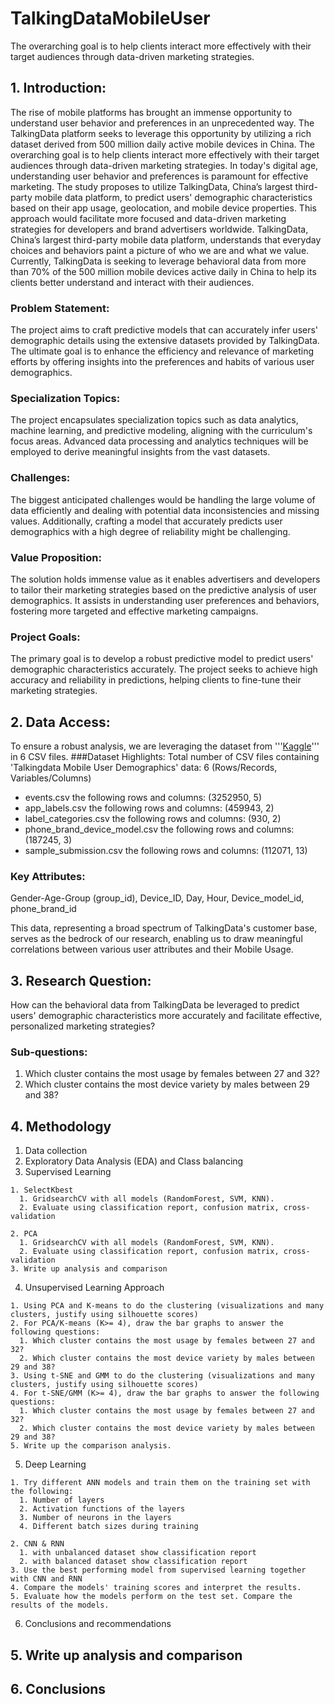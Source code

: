 # TalkingDataMobileUser
The overarching goal is to help clients interact more effectively with their target audiences through data-driven marketing strategies.

## 1. Introduction:
The rise of mobile platforms has brought an immense opportunity to understand user behavior and preferences in an unprecedented way. The TalkingData platform seeks to leverage this opportunity by utilizing a rich dataset derived from 500 million daily active mobile devices in China. The overarching goal is to help clients interact more effectively with their target audiences through data-driven marketing strategies.
In today's digital age, understanding user behavior and preferences is paramount for effective marketing. The study proposes to utilize TalkingData, China’s largest third-party mobile data platform, to predict users' demographic characteristics based on their app usage, geolocation, and mobile device properties. This approach would facilitate more focused and data-driven marketing strategies for developers and brand advertisers worldwide.
TalkingData, China’s largest third-party mobile data platform, understands that everyday choices and behaviors paint a picture of who we are and what we value. Currently, TalkingData is seeking to leverage behavioral data from more than 70% of the 500 million mobile devices active daily in China to help its clients better understand and interact with their audiences.

### Problem Statement:
The project aims to craft predictive models that can accurately infer users' demographic details using the extensive datasets provided by TalkingData. The ultimate goal is to enhance the efficiency and relevance of marketing efforts by offering insights into the preferences and habits of various user demographics.

### Specialization Topics:
The project encapsulates specialization topics such as data analytics, machine learning, and predictive modeling, aligning with the curriculum's focus areas. Advanced data processing and analytics techniques will be employed to derive meaningful insights from the vast datasets.
### Challenges:
The biggest anticipated challenges would be handling the large volume of data efficiently and dealing with potential data inconsistencies and missing values. Additionally, crafting a model that accurately predicts user demographics with a high degree of reliability might be challenging.
### Value Proposition:
The solution holds immense value as it enables advertisers and developers to tailor their marketing strategies based on the predictive analysis of user demographics. It assists in understanding user preferences and behaviors, fostering more targeted and effective marketing campaigns.
### Project Goals:
The primary goal is to develop a robust predictive model to predict users' demographic characteristics accurately. The project seeks to achieve high accuracy and reliability in predictions, helping clients to fine-tune their marketing strategies.

## 2. Data Access:

To ensure a robust analysis, we are leveraging the dataset from '''[Kaggle](https://www.kaggle.com/competitions/talkingdata-mobile-user-demographics/code)''' in 6 CSV files.
###Dataset Highlights:
Total number of CSV files containing 'Talkingdata Mobile User Demographics' data: 6 (Rows/Records, Variables/Columns)
* events.csv the following rows and columns: (3252950, 5)
* app_labels.csv the following rows and columns: (459943, 2)
* label_categories.csv the following rows and columns: (930, 2)
* phone_brand_device_model.csv the following rows and columns: (187245, 3)
* sample_submission.csv the following rows and columns: (112071, 13)

### Key Attributes:
Gender-Age-Group (group_id), Device_ID, Day, Hour, Device_model_id, phone_brand_id

This data, representing a broad spectrum of TalkingData's customer base, serves as the bedrock of our research, enabling us to draw meaningful correlations between various user attributes and their Mobile Usage.

## 3. Research Question:
How can the behavioral data from TalkingData be leveraged to predict users' demographic characteristics more accurately and facilitate effective, personalized marketing strategies?

### Sub-questions:
  1. Which cluster contains the most usage by females between 27 and 32?
  2. Which cluster contains the most device variety by males between 29 and 38?


## 4. Methodology
  1. Data collection
  2. Exploratory Data Analysis (EDA) and Class balancing
  3. Supervised Learning
     
    1. SelectKbest
      1. GridsearchCV with all models (RandomForest, SVM, KNN).
      2. Evaluate using classification report, confusion matrix, cross-validation
    
    2. PCA
      1. GridsearchCV with all models (RandomForest, SVM, KNN).
      2. Evaluate using classification report, confusion matrix, cross-validation
    3. Write up analysis and comparison
  4. Unsupervised Learning Approach

    1. Using PCA and K-means to do the clustering (visualizations and many clusters, justify using silhouette scores)
    2. For PCA/K-means (K>= 4), draw the bar graphs to answer the following questions:
      1. Which cluster contains the most usage by females between 27 and 32?
      2. Which cluster contains the most device variety by males between 29 and 38?
    3. Using t-SNE and GMM to do the clustering (visualizations and many clusters, justify using silhouette scores)
    4. For t-SNE/GMM (K>= 4), draw the bar graphs to answer the following questions:
      1. Which cluster contains the most usage by females between 27 and 32?
      2. Which cluster contains the most device variety by males between 29 and 38?
    5. Write up the comparison analysis.
  5. Deep Learning

    1. Try different ANN models and train them on the training set with the following:
      1. Number of layers
      2. Activation functions of the layers
      3. Number of neurons in the layers
      4. Different batch sizes during training
    
    2. CNN & RNN
      1. with unbalanced dataset show classification report
      2. with balanced dataset show classification report
    3. Use the best performing model from supervised learning together with CNN and RNN
    4. Compare the models' training scores and interpret the results.
    5. Evaluate how the models perform on the test set. Compare the results of the models.
  6. Conclusions and recommendations
## 5. Write up analysis and comparison
## 6. Conclusions
